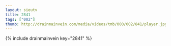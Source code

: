 ```yaml
--- 
layout: sieutv
title: 2841
tags: ["002"]
thumb: http://drainmainvein.com/media/videos/tmb/000/002/841/player.jpg
---
```

{% include drainmainvein key="2841" %} 
